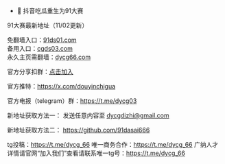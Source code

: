 - 👋 抖音吃瓜重生为91大赛

91大赛最新地址（11/02更新）

免翻墙入口：[91ds01.com](https://91ds01.com)<br>
备用入口：[cgds03.com](https://cgds03.com)<br>
永久主页需翻墙：[dycg66.com](https://dycg66.com)<br>

官方分享扣群：[点击加入](http://i.yvfhvaee85.cn/s/suAd)

官方推特：https://x.com/douyinchigua

官方电报（telegram）群：https://t.me/dycg03

新地址获取方法一： 发送任意内容至 dycgdizhi@gmail.com

新地址获取方法二： https://github.com/91dasai666

tg投稿：https://t.me/dycg_66
唯一商务合作：https://t.me/dycg_66
广纳人才详情请官网“加入我们”查看请联系唯一tg号：https://t.me/dycg_66

